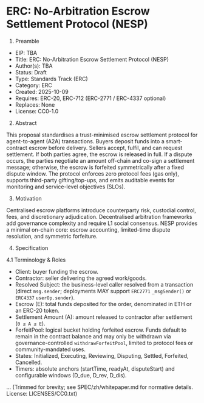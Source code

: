 # ERC: No-Arbitration Escrow Settlement Protocol (NESP)

1. Preamble

- EIP: TBA  
- Title: ERC: No-Arbitration Escrow Settlement Protocol (NESP)  
- Author(s): TBA  
- Status: Draft  
- Type: Standards Track (ERC)  
- Category: ERC  
- Created: 2025-10-09  
- Requires: ERC-20, ERC-712 (ERC-2771 / ERC-4337 optional)  
- Replaces: None  
- License: CC0-1.0

2. Abstract

This proposal standardises a trust-minimised escrow settlement protocol for agent-to-agent (A2A) transactions. Buyers deposit funds into a smart-contract escrow before delivery. Sellers accept, fulfil, and can request settlement. If both parties agree, the escrow is released in full. If a dispute occurs, the parties negotiate an amount off-chain and co-sign a settlement message; otherwise, the escrow is forfeited symmetrically after a fixed dispute window. The protocol enforces zero protocol fees (gas only), supports third-party gifting/top-ups, and emits auditable events for monitoring and service-level objectives (SLOs).

3. Motivation

Centralised escrow platforms introduce counterparty risk, custodial control, fees, and discretionary adjudication. Decentralised arbitration frameworks add governance complexity and require L1 social consensus. NESP provides a minimal on-chain core: escrow accounting, limited-time dispute resolution, and symmetric forfeiture.

4. Specification

4.1 Terminology & Roles

- Client: buyer funding the escrow.  
- Contractor: seller delivering the agreed work/goods.  
- Resolved Subject: the business-level caller resolved from a transaction (direct `msg.sender`; deployments MAY support `ERC2771` `_msgSender()` or `ERC4337` `userOp.sender`).  
- Escrow (E): total funds deposited for the order, denominated in ETH or an ERC-20 token.  
- Settlement Amount (A): amount released to contractor after settlement (`0 ≤ A ≤ E`).  
- ForfeitPool: logical bucket holding forfeited escrow. Funds default to remain in the contract balance and may only be withdrawn via governance-controlled `withdrawForfeitPool`, limited to protocol fees or community-mandated uses.  
- States: Initialized, Executing, Reviewing, Disputing, Settled, Forfeited, Cancelled.  
- Timers: absolute anchors (startTime, readyAt, disputeStart) and configurable windows (D_due, D_rev, D_dis).

... (Trimmed for brevity; see SPEC/zh/whitepaper.md for normative details. License: LICENSES/CC0.txt)
